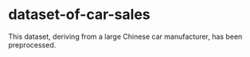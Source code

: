 # dataset-of-car-sales
This dataset, deriving from a large Chinese car manufacturer, has been preprocessed.
